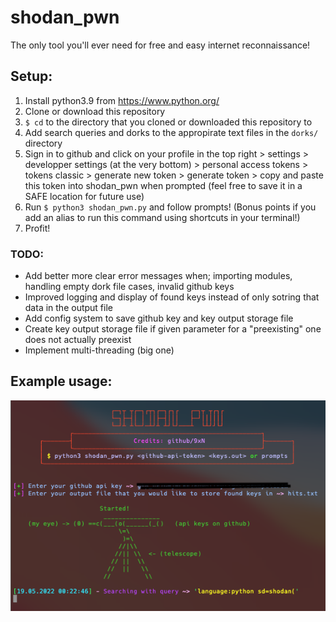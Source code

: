 # shodan_pwn

The only tool you'll ever need for free and easy internet reconnaissance!

## Setup:

1. Install python3.9 from https://www.python.org/
2. Clone or download this repository 
3. `$ cd` to the directory that you cloned or downloaded this repository to
4. Add search queries and dorks to the appropirate text files in the `dorks/` directory
5. Sign in to github and click on your profile in the top right > settings > developper settings (at the very bottom) > personal access tokens > tokens classic > generate new token > generate token > copy and paste this token into shodan_pwn when prompted (feel free to save it in a SAFE location for future use)
6. Run `$ python3 shodan_pwn.py` and follow prompts! (Bonus points if you add an alias to run this command using shortcuts in your terminal!)
7. Profit!

### TODO:

- Add better more clear error messages when; importing modules, handling empty dork file cases, invalid github keys
- Improved logging and display of found keys instead of only sotring that data in the output file
- Add config system to save github key and key output storage file
- Create key output storage file if given parameter for a "preexisting" one does not actually preexist
- Implement multi-threading (big one)

## Example usage:
![image](./image.png)
